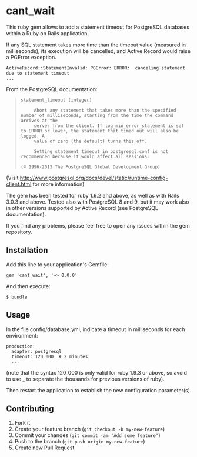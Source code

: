 # cant_wait

This ruby gem allows to add a statement timeout for PostgreSQL databases within a Ruby on Rails application.

If any SQL statement takes more time than the timeout value (measured in milliseconds), its execution will be cancelled, and Active Record
would raise a PGError exception.

    ActiveRecord::StatementInvalid: PGError: ERROR:  canceling statement due to statement timeout
    ...

From the PostgreSQL documentation:

>     statement_timeout (integer)
> 
>          Abort any statement that takes more than the specified number of milliseconds, starting from the time the command arrives at the
>          server from the client. If log_min_error_statement is set to ERROR or lower, the statement that timed out will also be logged. A
>          value of zero (the default) turns this off.
> 
>          Setting statement_timeout in postgresql.conf is not recommended because it would affect all sessions.
> 
>     (© 1996-2013 The PostgreSQL Global Development Group)

(Visit <http://www.postgresql.org/docs/devel/static/runtime-config-client.html> for more information)


The gem has been tested for ruby 1.9.2 and above, as well as with Rails 3.0.3 and above.  Tested also with PostgreSQL 8 and 9, but it may work also in other versions supported by Active Record (see PostgreSQL documentation).

If you find any problems, please feel free to open any issues within the gem repository.


## Installation

Add this line to your application's Gemfile:

    gem 'cant_wait', '~> 0.0.0'

And then execute:

    $ bundle


## Usage

In the file config/database.yml, indicate a timeout in milliseconds for each environment:

    production:
      adapter: postgresql
      timeout: 120_000  # 2 minutes
      ...

(note that the syntax 120_000 is only valid for ruby 1.9.3 or above, so avoid to use _ to separate the thousands for previous versions of ruby).

Then restart the application to establish the new configuration parameter(s).


## Contributing

1. Fork it
2. Create your feature branch (`git checkout -b my-new-feature`)
3. Commit your changes (`git commit -am 'Add some feature'`)
4. Push to the branch (`git push origin my-new-feature`)
5. Create new Pull Request
